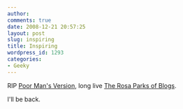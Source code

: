 ```yaml
---
author:
comments: true
date: 2008-12-21 20:57:25
layout: post
slug: inspiring
title: Inspiring
wordpress_id: 1293
categories:
- Geeky
---
```


RIP [Poor Man's Version](http://poormansversion.blogspot.com/2006/01/powers-boothe-is-poor-mans-tommy-lee.html), long live [The Rosa Parks of Blogs](http://rosaparksofblogs.blogspot.com/).

I'll be back.


